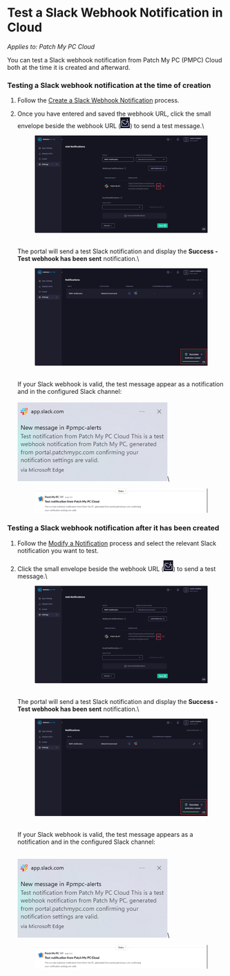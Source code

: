 # Test a Slack Webhook Notification in Cloud

_Applies to: Patch My PC Cloud_

You can test a Slack webhook notification from Patch My PC (PMPC) Cloud both at the time it is created and afterward.

### Testing a Slack webhook notification at the time of creation

1. Follow the [Create a Slack Webhook Notification](../create-a-slack-webhook-notification-in-cloud.md) process.
2.  Once you have entered and saved the webhook URL, click the small envelope beside the webhook URL (![](<../../../../.gitbook/assets/image (1900).png>)) to send a test message.\


    <figure><img src="../../../../.gitbook/assets/image (1894).png" alt="Clicking the small envelope beside the Webhook URL to send a test message."><figcaption></figcaption></figure>

    \
    The portal will send a test Slack notification and display the **Success - Test webhook has been sent** notification.\


    <figure><img src="../../../../.gitbook/assets/image (1895).png" alt="&#x22;Success - Test webhook has been sent&#x22; notification"><figcaption></figcaption></figure>

    \
    If your Slack webhook is valid, the test message appear as a notification and in the configured Slack channel:\
    \
    ![Slack notification](<../../../../.gitbook/assets/image (1896).png>)\


    <figure><img src="../../../../.gitbook/assets/image (1897).png" alt="Slack channel notification"><figcaption></figcaption></figure>

### Testing a Slack webhook notification after it has been created

1. Follow the [Modify a Notification](../modify-a-cloud-notification.md) process and select the relevant Slack notification you want to test.
2.  Click the small envelope beside the webhook URL (![](<../../../../.gitbook/assets/image (1900).png>)) to send a test message.\


    <figure><img src="../../../../.gitbook/assets/image (1894).png" alt="Clicking the small envelope beside the Webhook URL to send a test message."><figcaption></figcaption></figure>

    \
    The portal will send a test Slack notification and display the **Success - Test webhook has been sent** notification.\


    <figure><img src="../../../../.gitbook/assets/image (1895).png" alt="&#x22;Success - Test webhook has been sent&#x22; notification"><figcaption></figcaption></figure>

    \
    If your Slack webhook is valid, the test message appears as a notification and in the configured Slack channel:

    \
    ![Slack notification](<../../../../.gitbook/assets/image (1896).png>)\


    <figure><img src="../../../../.gitbook/assets/image (1897).png" alt="Slack channel notification"><figcaption></figcaption></figure>
